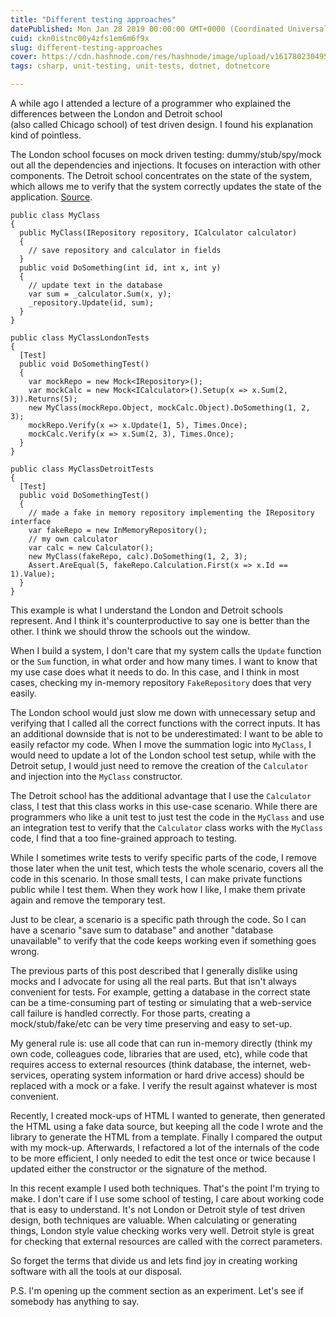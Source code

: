 ```yaml
---
title: "Different testing approaches"
datePublished: Mon Jan 28 2019 00:00:00 GMT+0000 (Coordinated Universal Time)
cuid: ckn0istnc00y4zfs1em6m6f9x
slug: different-testing-approaches
cover: https://cdn.hashnode.com/res/hashnode/image/upload/v1617802304959/7yjmgb1QF.jpeg
tags: csharp, unit-testing, unit-tests, dotnet, dotnetcore

---
```



A while ago I attended a lecture of a programmer who explained the differences between the London and Detroit school  
(also called Chicago school) of test driven design. I found his explanation kind of pointless.

The London school focuses on mock driven testing: dummy/stub/spy/mock out all the dependencies and injections. It focuses on interaction with other components. The Detroit school concentrates on the state of the system, which allows me to verify that the system correctly updates the state of the application. [Source](https://softwareengineering.stackexchange.com/questions/123627/what-are-the-london-and-chicago-schools-of-tdd).

```
public class MyClass
{
  public MyClass(IRepository repository, ICalculator calculator) 
  {
    // save repository and calculator in fields
  }
  public void DoSomething(int id, int x, int y)
  {
    // update text in the database
    var sum = _calculator.Sum(x, y);
    _repository.Update(id, sum);
  }
}

public class MyClassLondonTests
{
  [Test]
  public void DoSomethingTest()
  {
    var mockRepo = new Mock<IRepository>();
    var mockCalc = new Mock<ICalculator>().Setup(x => x.Sum(2, 3)).Returns(5);
    new MyClass(mockRepo.Object, mockCalc.Object).DoSomething(1, 2, 3);
    mockRepo.Verify(x => x.Update(1, 5), Times.Once);
    mockCalc.Verify(x => x.Sum(2, 3), Times.Once);
  }
}

public class MyClassDetroitTests
{
  [Test]
  public void DoSomethingTest()
  {
    // made a fake in memory repository implementing the IRepository interface
    var fakeRepo = new InMemoryRepository();
    // my own calculator
    var calc = new Calculator();
    new MyClass(fakeRepo, calc).DoSomething(1, 2, 3);
    Assert.AreEqual(5, fakeRepo.Calculation.First(x => x.Id == 1).Value);
  }
}
```

This example is what I understand the London and Detroit schools represent. And I think it's counterproductive to say one is better than the other. I think we should throw the schools out the window.

When I build a system, I don't care that my system calls the `Update` function or the `Sum` function, in what order and how many times. I want to know that my use case does what it needs to do. In this case, and I think in most cases, checking my in-memory repository `FakeRepository` does that very easily.

The London school would just slow me down with unnecessary setup and verifying that I called all the correct functions with the correct inputs. It has an additional downside that is not to be underestimated: I want to be able to easily refactor my code. When I move the summation logic into `MyClass`, I would need to update a lot of the London school test setup, while with the Detroit setup, I would just need to remove the creation of the `Calculator` and injection into the `MyClass` constructor.

The Detroit school has the additional advantage that I use the `Calculator` class, I test that this class works in this use-case scenario. While there are programmers who like a unit test to just test the code in the `MyClass` and use an integration test to verify that the `Calculator` class works with the `MyClass` code, I find that a too fine-grained approach to testing.

While I sometimes write tests to verify specific parts of the code, I remove those later when the unit test, which tests the whole scenario, covers all the code in this scenario. In those small tests, I can make private functions public while I test them. When they work how I like, I make them private again and remove the temporary test.

Just to be clear, a scenario is a specific path through the code. So I can have a scenario "save sum to database" and another "database unavailable" to verify that the code keeps working even if something goes wrong.

The previous parts of this post described that I generally dislike using mocks and I advocate for using all the real parts. But that isn't always convenient for tests. For example, getting a database in the correct state can be a time-consuming part of testing or simulating that a web-service call failure is handled correctly. For those parts, creating a mock/stub/fake/etc can be very time preserving and easy to set-up.

My general rule is: use all code that can run in-memory directly (think my own code, colleagues code, libraries that are used, etc), while code that requires access to external resources (think database, the internet, web-services, operating system information or hard drive access) should be replaced with a mock or a fake. I verify the result against whatever is most convenient.

Recently, I created mock-ups of HTML I wanted to generate, then generated the HTML using a fake data source, but keeping all the code I wrote and the library to generate the HTML from a template. Finally I compared the output with my mock-up. Afterwards, I refactored a lot of the internals of the code to be more efficient, I only needed to edit the test once or twice because I updated either the constructor or the signature of the method.

In this recent example I used both techniques. That's the point I'm trying to make. I don't care if I use some school of testing, I care about working code that is easy to understand. It's not London or Detroit style of test driven design, both techniques are valuable. When calculating or generating things, London style value checking works very well. Detroit style is great for checking that external resources are called with the correct parameters.

So forget the terms that divide us and lets find joy in creating working software with all the tools at our disposal.

P.S. I'm opening up the comment section as an experiment. Let's see if somebody has anything to say.
